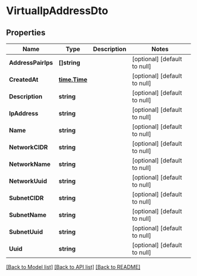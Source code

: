 # VirtualIpAddressDto

## Properties
Name | Type | Description | Notes
------------ | ------------- | ------------- | -------------
**AddressPairIps** | **[]string** |  | [optional] [default to null]
**CreatedAt** | [**time.Time**](time.Time.md) |  | [optional] [default to null]
**Description** | **string** |  | [optional] [default to null]
**IpAddress** | **string** |  | [optional] [default to null]
**Name** | **string** |  | [optional] [default to null]
**NetworkCIDR** | **string** |  | [optional] [default to null]
**NetworkName** | **string** |  | [optional] [default to null]
**NetworkUuid** | **string** |  | [optional] [default to null]
**SubnetCIDR** | **string** |  | [optional] [default to null]
**SubnetName** | **string** |  | [optional] [default to null]
**SubnetUuid** | **string** |  | [optional] [default to null]
**Uuid** | **string** |  | [optional] [default to null]

[[Back to Model list]](../README.md#documentation-for-models) [[Back to API list]](../README.md#documentation-for-api-endpoints) [[Back to README]](../README.md)


